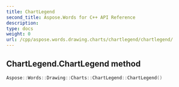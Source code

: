 ```yaml
---
title: ChartLegend
second_title: Aspose.Words for C++ API Reference
description: 
type: docs
weight: 0
url: /cpp/aspose.words.drawing.charts/chartlegend/chartlegend/
---
```

## ChartLegend.ChartLegend method




```cpp
Aspose::Words::Drawing::Charts::ChartLegend::ChartLegend()
```

